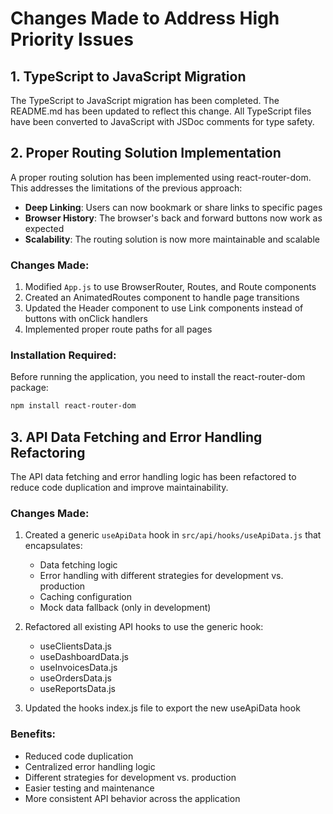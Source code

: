 # Changes Made to Address High Priority Issues

## 1. TypeScript to JavaScript Migration

The TypeScript to JavaScript migration has been completed. The README.md has been updated to reflect this change. All TypeScript files have been converted to JavaScript with JSDoc comments for type safety.

## 2. Proper Routing Solution Implementation

A proper routing solution has been implemented using react-router-dom. This addresses the limitations of the previous approach:

- **Deep Linking**: Users can now bookmark or share links to specific pages
- **Browser History**: The browser's back and forward buttons now work as expected
- **Scalability**: The routing solution is now more maintainable and scalable

### Changes Made:

1. Modified `App.js` to use BrowserRouter, Routes, and Route components
2. Created an AnimatedRoutes component to handle page transitions
3. Updated the Header component to use Link components instead of buttons with onClick handlers
4. Implemented proper route paths for all pages

### Installation Required:

Before running the application, you need to install the react-router-dom package:

```bash
npm install react-router-dom
```

## 3. API Data Fetching and Error Handling Refactoring

The API data fetching and error handling logic has been refactored to reduce code duplication and improve maintainability.

### Changes Made:

1. Created a generic `useApiData` hook in `src/api/hooks/useApiData.js` that encapsulates:
   - Data fetching logic
   - Error handling with different strategies for development vs. production
   - Caching configuration
   - Mock data fallback (only in development)

2. Refactored all existing API hooks to use the generic hook:
   - useClientsData.js
   - useDashboardData.js
   - useInvoicesData.js
   - useOrdersData.js
   - useReportsData.js

3. Updated the hooks index.js file to export the new useApiData hook

### Benefits:

- Reduced code duplication
- Centralized error handling logic
- Different strategies for development vs. production
- Easier testing and maintenance
- More consistent API behavior across the application